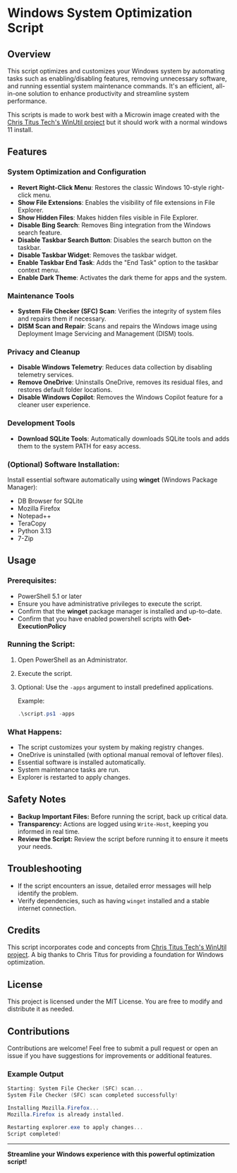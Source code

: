 # Windows System Optimization Script

## Overview
This script optimizes and customizes your Windows system by automating tasks such as enabling/disabling features, removing unnecessary software, and running essential system maintenance commands. It's an efficient, all-in-one solution to enhance productivity and streamline system performance.

This scripts is made to work best with a Microwin image created with the [Chris Titus Tech's WinUtil project](https://christitustech.github.io/winutil/userguide/#microwin) but it should work with a normal windows 11 install.

## Features

### System Optimization and Configuration
- **Revert Right-Click Menu**: Restores the classic Windows 10-style right-click menu.
- **Show File Extensions**: Enables the visibility of file extensions in File Explorer.
- **Show Hidden Files**: Makes hidden files visible in File Explorer.
- **Disable Bing Search**: Removes Bing integration from the Windows search feature.
- **Disable Taskbar Search Button**: Disables the search button on the taskbar.
- **Disable Taskbar Widget**: Removes the taskbar widget.
- **Enable Taskbar End Task**: Adds the "End Task" option to the taskbar context menu.
- **Enable Dark Theme**: Activates the dark theme for apps and the system.

### Maintenance Tools
- **System File Checker (SFC) Scan**: Verifies the integrity of system files and repairs them if necessary.
- **DISM Scan and Repair**: Scans and repairs the Windows image using Deployment Image Servicing and Management (DISM) tools.

### Privacy and Cleanup
- **Disable Windows Telemetry**: Reduces data collection by disabling telemetry services.
- **Remove OneDrive**: Uninstalls OneDrive, removes its residual files, and restores default folder locations.
- **Disable Windows Copilot**: Removes the Windows Copilot feature for a cleaner user experience.

### Development Tools
- **Download SQLite Tools**: Automatically downloads SQLite tools and adds them to the system PATH for easy access.

### (Optional) Software Installation:
Install essential software automatically using **winget** (Windows Package Manager):
- DB Browser for SQLite
- Mozilla Firefox
- Notepad++
- TeraCopy
- Python 3.13
- 7-Zip

## Usage

### Prerequisites:
- PowerShell 5.1 or later
- Ensure you have administrative privileges to execute the script.
- Confirm that the **winget** package manager is installed and up-to-date.
- Confirm that you have enabled powershell scripts with **Get-ExecutionPolicy** 

### Running the Script:
1. Open PowerShell as an Administrator.
2. Execute the script.
3. Optional: Use the `-apps` argument to install predefined applications.

   Example:
   ```powershell
   .\script.ps1 -apps
   ```

### What Happens:
- The script customizes your system by making registry changes.
- OneDrive is uninstalled (with optional manual removal of leftover files).
- Essential software is installed automatically.
- System maintenance tasks are run.
- Explorer is restarted to apply changes.

## Safety Notes
- **Backup Important Files:** Before running the script, back up critical data.
- **Transparency:** Actions are logged using `Write-Host`, keeping you informed in real time.
- **Review the Script:** Review the script before running it to ensure it meets your needs.

## Troubleshooting
- If the script encounters an issue, detailed error messages will help identify the problem.
- Verify dependencies, such as having `winget` installed and a stable internet connection.

## Credits
This script incorporates code and concepts from [Chris Titus Tech's WinUtil project](https://github.com/ChrisTitusTech/winutil). A big thanks to Chris Titus for providing a foundation for Windows optimization.

## License
This project is licensed under the MIT License. You are free to modify and distribute it as needed.

## Contributions
Contributions are welcome! Feel free to submit a pull request or open an issue if you have suggestions for improvements or additional features.

### Example Output
```powershell
Starting: System File Checker (SFC) scan...
System File Checker (SFC) scan completed successfully!

Installing Mozilla.Firefox...
Mozilla.Firefox is already installed.

Restarting explorer.exe to apply changes...
Script completed!
```

---

**Streamline your Windows experience with this powerful optimization script!**
